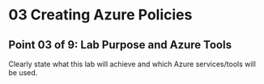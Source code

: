 # 03 Creating Azure Policies

## Point 03 of 9: Lab Purpose and Azure Tools

Clearly state what this lab will achieve and which Azure services/tools will be used.
